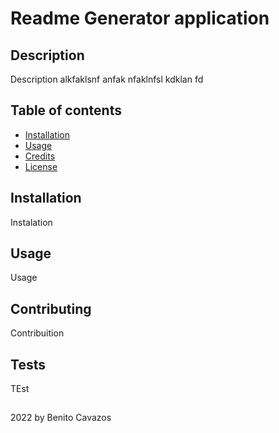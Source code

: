
  # Readme Generator application
  ## Description
  Description alkfaklsnf anfak nfaklnfsl kdklan fd
  ## Table of contents
   * [Installation](#installation)
   * [Usage](#usage)
   * [Credits](#credits)
   * [License](#license)
  ## Installation
  Instalation
  ## Usage
  Usage
  ## Contributing
  Contribuition
  ## Tests
  TEst
  ##
  2022 by Benito Cavazos


